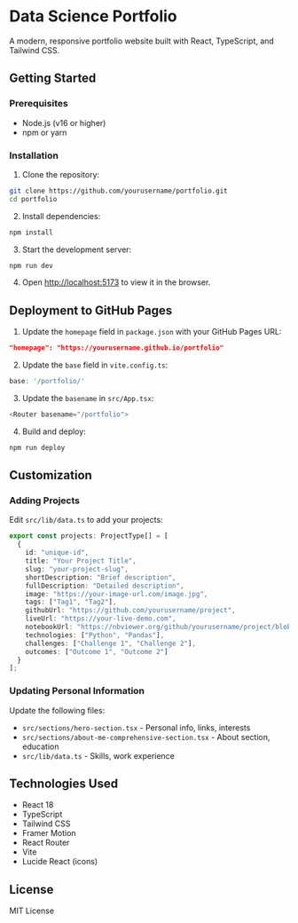 # Data Science Portfolio

A modern, responsive portfolio website built with React, TypeScript, and Tailwind CSS.

## Getting Started

### Prerequisites

- Node.js (v16 or higher)
- npm or yarn

### Installation

1. Clone the repository:
```bash
git clone https://github.com/yourusername/portfolio.git
cd portfolio
```

2. Install dependencies:
```bash
npm install
```

3. Start the development server:
```bash
npm run dev
```

4. Open [http://localhost:5173](http://localhost:5173) to view it in the browser.

## Deployment to GitHub Pages

1. Update the `homepage` field in `package.json` with your GitHub Pages URL:
```json
"homepage": "https://yourusername.github.io/portfolio"
```

2. Update the `base` field in `vite.config.ts`:
```typescript
base: '/portfolio/'
```

3. Update the `basename` in `src/App.tsx`:
```typescript
<Router basename="/portfolio">
```

4. Build and deploy:
```bash
npm run deploy
```

## Customization

### Adding Projects

Edit `src/lib/data.ts` to add your projects:

```typescript
export const projects: ProjectType[] = [
  {
    id: "unique-id",
    title: "Your Project Title",
    slug: "your-project-slug",
    shortDescription: "Brief description",
    fullDescription: "Detailed description",
    image: "https://your-image-url.com/image.jpg",
    tags: ["Tag1", "Tag2"],
    githubUrl: "https://github.com/yourusername/project",
    liveUrl: "https://your-live-demo.com",
    notebookUrl: "https://nbviewer.org/github/yourusername/project/blob/main/notebook.ipynb",
    technologies: ["Python", "Pandas"],
    challenges: ["Challenge 1", "Challenge 2"],
    outcomes: ["Outcome 1", "Outcome 2"]
  }
];
```

### Updating Personal Information

Update the following files:
- `src/sections/hero-section.tsx` - Personal info, links, interests
- `src/sections/about-me-comprehensive-section.tsx` - About section, education
- `src/lib/data.ts` - Skills, work experience

## Technologies Used

- React 18
- TypeScript
- Tailwind CSS
- Framer Motion
- React Router
- Vite
- Lucide React (icons)

## License

MIT License
